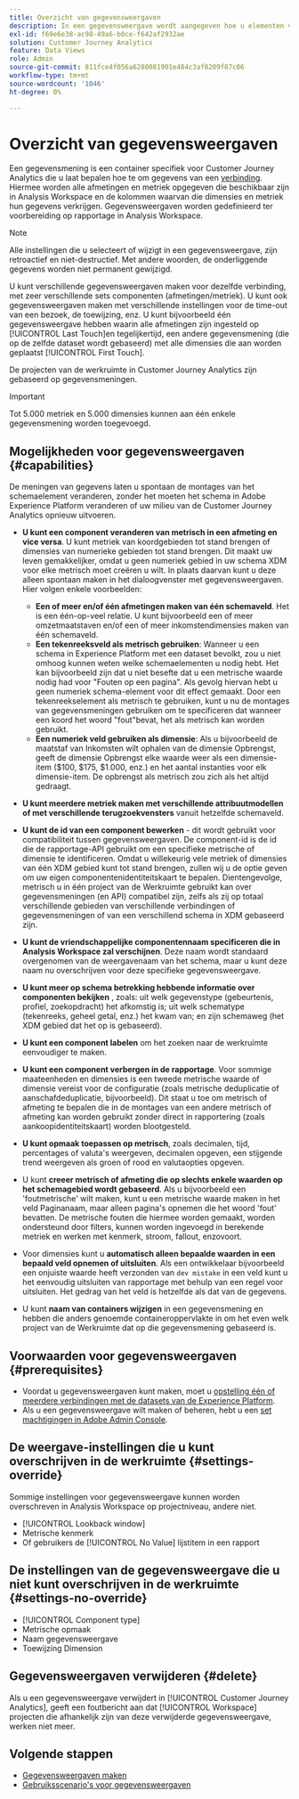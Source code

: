 ```yaml
---
title: Overzicht van gegevensweergaven
description: In een gegevensweergave wordt aangegeven hoe u elementen van de gegevens in de verbinding met de Customer Journey Analytics wilt interpreteren, zoals metriek, afmetingen, sessies, enzovoort.
exl-id: f69e6e38-ac98-49a6-b0ce-f642af2932ae
solution: Customer Journey Analytics
feature: Data Views
role: Admin
source-git-commit: 811fce4f056a6280081901e484c3af8209f87c06
workflow-type: tm+mt
source-wordcount: '1046'
ht-degree: 0%

---
```


# Overzicht van gegevensweergaven

Een gegevensmening is een container specifiek voor Customer Journey Analytics die u laat bepalen hoe te om gegevens van een [verbinding](/help/connections/create-connection.md). Hiermee worden alle afmetingen en metriek opgegeven die beschikbaar zijn in Analysis Workspace en de kolommen waarvan die dimensies en metriek hun gegevens verkrijgen. Gegevensweergaven worden gedefinieerd ter voorbereiding op rapportage in Analysis Workspace.

>[!NOTE]
>
>Alle instellingen die u selecteert of wijzigt in een gegevensweergave, zijn retroactief en niet-destructief. Met andere woorden, de onderliggende gegevens worden niet permanent gewijzigd.

U kunt verschillende gegevensweergaven maken voor dezelfde verbinding, met zeer verschillende sets componenten (afmetingen/metriek). U kunt ook gegevensweergaven maken met verschillende instellingen voor de time-out van een bezoek, de toewijzing, enz. U kunt bijvoorbeeld één gegevensweergave hebben waarin alle afmetingen zijn ingesteld op [!UICONTROL Last Touch]en tegelijkertijd, een andere gegevensmening (die op de zelfde dataset wordt gebaseerd) met alle dimensies die aan worden geplaatst [!UICONTROL First Touch].

De projecten van de werkruimte in Customer Journey Analytics zijn gebaseerd op gegevensmeningen.

>[!IMPORTANT]
>
>Tot 5.000 metriek en 5.000 dimensies kunnen aan één enkele gegevensmening worden toegevoegd.

## Mogelijkheden voor gegevensweergaven {#capabilities}

De meningen van gegevens laten u spontaan de montages van het schemaelement veranderen, zonder het moeten het schema in Adobe Experience Platform veranderen of uw milieu van de Customer Journey Analytics opnieuw uitvoeren.

* **U kunt een component veranderen van metrisch in een afmeting en vice versa**. U kunt metriek van koordgebieden tot stand brengen of dimensies van numerieke gebieden tot stand brengen. Dit maakt uw leven gemakkelijker, omdat u geen numeriek gebied in uw schema XDM voor elke metrisch moet creëren u wilt. In plaats daarvan kunt u deze alleen spontaan maken in het dialoogvenster met gegevensweergaven. Hier volgen enkele voorbeelden:
   * **Een of meer en/of één afmetingen maken van één schemaveld**. Het is een één-op-veel relatie. U kunt bijvoorbeeld een of meer omzetmaatstaven en/of een of meer inkomstendimensies maken van één schemaveld.
   * **Een tekenreeksveld als metrisch gebruiken**: Wanneer u een schema in Experience Platform met een dataset bevolkt, zou u niet omhoog kunnen weten welke schemaelementen u nodig hebt. Het kan bijvoorbeeld zijn dat u niet besefte dat u een metrische waarde nodig had voor &quot;Fouten op een pagina&quot;. Als gevolg hiervan hebt u geen numeriek schema-element voor dit effect gemaakt. Door een tekenreekselement als metrisch te gebruiken, kunt u nu de montages van gegevensmeningen gebruiken om te specificeren dat wanneer een koord het woord &quot;fout&quot;bevat, het als metrisch kan worden gebruikt.
   * **Een numeriek veld gebruiken als dimensie**: Als u bijvoorbeeld de maatstaf van Inkomsten wilt ophalen van de dimensie Opbrengst, geeft de dimensie Opbrengst elke waarde weer als een dimensie-item ($100, $175, $1.000, enz.) en het aantal instanties voor elk dimensie-item. De opbrengst als metrisch zou zich als het altijd gedraagt.

* **U kunt meerdere metriek maken met verschillende attribuutmodellen of met verschillende terugzoekvensters** vanuit hetzelfde schemaveld.

* **U kunt de id van een component bewerken** - dit wordt gebruikt voor compatibiliteit tussen gegevensweergaven. De component-id is de id die de rapportage-API gebruikt om een specifieke metrische of dimensie te identificeren. Omdat u willekeurig vele metriek of dimensies van één XDM gebied kunt tot stand brengen, zullen wij u de optie geven om uw eigen componentenidentiteitskaart te bepalen. Dientengevolge, metrisch u in één project van de Werkruimte gebruikt kan over gegevensmeningen (en API) compatibel zijn, zelfs als zij op totaal verschillende gebieden van verschillende verbindingen of gegevensmeningen of van een verschillend schema in XDM gebaseerd zijn.

* **U kunt de vriendschappelijke componentennaam specificeren die in Analysis Workspace zal verschijnen**. Deze naam wordt standaard overgenomen van de weergavenaam van het schema, maar u kunt deze naam nu overschrijven voor deze specifieke gegevensweergave.

* **U kunt meer op schema betrekking hebbende informatie over componenten bekijken** , zoals: uit welk gegevenstype (gebeurtenis, profiel, zoekopdracht) het afkomstig is; uit welk schematype (tekenreeks, geheel getal, enz.) het kwam van; en zijn schemaweg (het XDM gebied dat het op is gebaseerd).

* **U kunt een component labelen** om het zoeken naar de werkruimte eenvoudiger te maken.

* **U kunt een component verbergen in de rapportage**. Voor sommige maateenheden en dimensies is een tweede metrische waarde of dimensie vereist voor de configuratie (zoals metrische deduplicatie of aanschafdeduplicatie, bijvoorbeeld). Dit staat u toe om metrisch of afmeting te bepalen die in de montages van een andere metrisch of afmeting kan worden gebruikt zonder direct in rapportering (zoals aankoopidentiteitskaart) worden blootgesteld.

* **U kunt opmaak toepassen op metrisch**, zoals decimalen, tijd, percentages of valuta&#39;s weergeven, decimalen opgeven, een stijgende trend weergeven als groen of rood en valutaopties opgeven.

* U kunt **creeer metrisch of afmeting die op slechts enkele waarden op het schemagebied wordt gebaseerd**. Als u bijvoorbeeld een &#39;foutmetrische&#39; wilt maken, kunt u een metrische waarde maken in het veld Paginanaam, maar alleen pagina&#39;s opnemen die het woord &#39;fout&#39; bevatten. De metrische fouten die hiermee worden gemaakt, worden ondersteund door filters, kunnen worden ingevoegd in berekende metriek en werken met kenmerk, stroom, fallout, enzovoort.

* Voor dimensies kunt u **automatisch alleen bepaalde waarden in een bepaald veld opnemen of uitsluiten**. Als een ontwikkelaar bijvoorbeeld een onjuiste waarde heeft verzonden van `dev mistake` in een veld kunt u het eenvoudig uitsluiten van rapportage met behulp van een regel voor uitsluiten. Het gedrag van het veld is hetzelfde als dat van de gegevens.

* U kunt **naam van containers wijzigen** in een gegevensmening en hebben die anders genoemde containeroppervlakte in om het even welk project van de Werkruimte dat op die gegevensmening gebaseerd is.

## Voorwaarden voor gegevensweergaven {#prerequisites}

* Voordat u gegevensweergaven kunt maken, moet u [opstelling één of meerdere verbindingen met de datasets van de Experience Platform](/help/connections/create-connection.md).
* Als u een gegevensweergave wilt maken of beheren, hebt u een [set machtigingen in Adobe Admin Console](https://experienceleague.adobe.com/docs/analytics-platform/using/cja-overview/cja-overview.html#admin-access-permissions).

## De weergave-instellingen die u kunt overschrijven in de werkruimte {#settings-override}

Sommige instellingen voor gegevensweergave kunnen worden overschreven in Analysis Workspace op projectniveau, andere niet.

* [!UICONTROL Lookback window]
* Metrische kenmerk
* Of gebruikers de [!UICONTROL No Value] lijstitem in een rapport

## De instellingen van de gegevensweergave die u niet kunt overschrijven in de werkruimte {#settings-no-override}

* [!UICONTROL Component type]
* Metrische opmaak
* Naam gegevensweergave
* Toewijzing Dimension

## Gegevensweergaven verwijderen {#delete}

Als u een gegevensweergave verwijdert in [!UICONTROL Customer Journey Analytics], geeft een foutbericht aan dat [!UICONTROL Workspace] projecten die afhankelijk zijn van deze verwijderde gegevensweergave, werken niet meer.

## Volgende stappen

* [Gegevensweergaven maken](/help/data-views/create-dataview.md)
* [Gebruiksscenario&#39;s voor gegevensweergaven](/help/use-cases/data-views/data-views-usecases.md)
